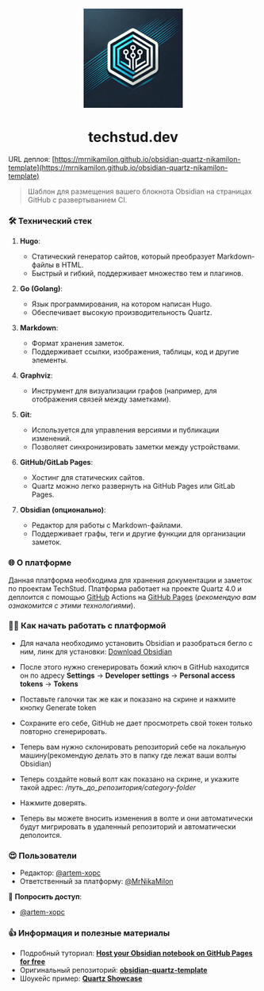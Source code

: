 <div align="center">
  <br>
  <img src="source/logo-dev.png" alt="">
  <h1>techstud.dev</h1>
</div>

URL деплоя: [https://mrnikamilon.github.io/obsidian-quartz-nikamilon-template](https://mrnikamilon.github.io/obsidian-quartz-nikamilon-template)

> Шаблон для размещения вашего блокнота Obsidian на страницах GitHub с развертыванием CI.
### 🛠  Технический стек
1. **Hugo**:
	* Статический генератор сайтов, который преобразует Markdown-файлы в HTML.
    - Быстрый и гибкий, поддерживает множество тем и плагинов.
        
2. **Go (Golang)**:
    - Язык программирования, на котором написан Hugo.
    - Обеспечивает высокую производительность Quartz.
        
3. **Markdown**:
    - Формат хранения заметок.
    - Поддерживает ссылки, изображения, таблицы, код и другие элементы.
        
4. **Graphviz**:
    - Инструмент для визуализации графов (например, для отображения связей между заметками).
        
5. **Git**:
    - Используется для управления версиями и публикации изменений.
    - Позволяет синхронизировать заметки между устройствами.
        
6. **GitHub/GitLab Pages**:
    - Хостинг для статических сайтов.
    - Quartz можно легко развернуть на GitHub Pages или GitLab Pages.
        
7. **Obsidian (опционально)**:
    - Редактор для работы с Markdown-файлами.
    - Поддерживает графы, теги и другие функции для организации заметок.
###  🌐  О платформе
Данная платформа необходима для хранения документации и заметок по проектам TechStud. Платформа работает на проекте Quartz 4.0 и деплоится с помощью [GitHub](https://github.com/features/actions) Actions на [GitHub Pages](https://pages.github.com/) (*рекомендую вам ознакомится с этими технологиями*).

### 🧑‍💻 Как начать работать с платформой
* Для начала необходимо установить Obsidian и разобраться бегло с ним, линк для установки: [Download Obsidian](https://obsidian.md/download)

* После этого нужно сгенерировать божий ключ в GitHub находится он по адресу **Settings** → **Developer settings** → **Personal access tokens** → **Tokens**

* Поставьте галочки так же как и показано на скрине и нажмите кнопку Generate token

* Сохраните его себе, GitHub не дает просмотреть свой токен только повторно сгенерировать. 

* Теперь вам нужно склонировать репозиторий себе на локальную машину(рекомендую делать это в папку где лежат ваши волты Obsidian)

* Теперь создайте новый волт как показано на скрине, и укажите такой адрес: */путь_до_репозитория/category-folder*

* Нажмите доверять.

* Теперь вы можете вносить изменения в волте и они автоматически будут мигрировать в удаленный репозиторий и автоматически деполоится.

###  😍 Пользователи
* Редактор: [@artem-xopc](https://github.com/artem-xopc)
* Ответственный за платформу: [@MrNikaMilon](https://github.com/MrNikaMilon)
 
🔐 **Попросить доступ**:
* [@artem-xopc](https://github.com/artem-xopc)

### 👍 Информация и полезные материалы
* Подробный туториал: [**Host your Obsidian notebook on GitHub Pages for free**]([https://dev.to/defenderofbasic/host-your-obsidian-notebook-on-github-pages-for-free-8l1](https://dev.to/defenderofbasic/host-your-obsidian-notebook-on-github-pages-for-free-8l1).)
* Оригинальный репозиторий: [**obsidian-quartz-template**](https://github.com/DefenderOfBasic/obsidian-quartz-template)
* Шоукейс пример: [**Quartz Showcase**](https://quartz.jzhao.xyz/showcase)
